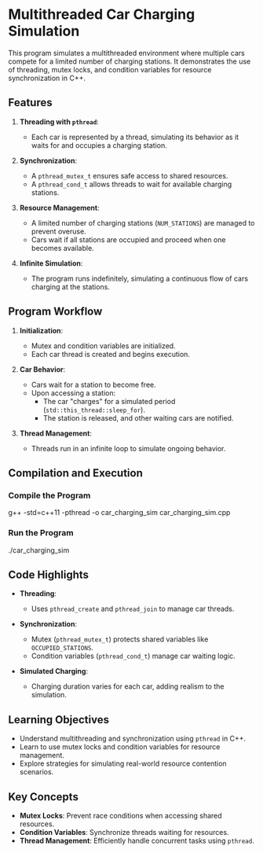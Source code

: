 # Multithreaded Car Charging Simulation

This program simulates a multithreaded environment where multiple cars compete for a limited number of charging stations. It demonstrates the use of threading, mutex locks, and condition variables for resource synchronization in C++.

## Features

1. **Threading with `pthread`**:
   - Each car is represented by a thread, simulating its behavior as it waits for and occupies a charging station.
   
2. **Synchronization**:
   - A `pthread_mutex_t` ensures safe access to shared resources.
   - A `pthread_cond_t` allows threads to wait for available charging stations.

3. **Resource Management**:
   - A limited number of charging stations (`NUM_STATIONS`) are managed to prevent overuse.
   - Cars wait if all stations are occupied and proceed when one becomes available.

4. **Infinite Simulation**:
   - The program runs indefinitely, simulating a continuous flow of cars charging at the stations.

## Program Workflow

1. **Initialization**:
   - Mutex and condition variables are initialized.
   - Each car thread is created and begins execution.

2. **Car Behavior**:
   - Cars wait for a station to become free.
   - Upon accessing a station:
     - The car "charges" for a simulated period (`std::this_thread::sleep_for`).
     - The station is released, and other waiting cars are notified.

3. **Thread Management**:
   - Threads run in an infinite loop to simulate ongoing behavior.

## Compilation and Execution

### Compile the Program
g++ -std=c++11 -pthread -o car_charging_sim car_charging_sim.cpp

### Run the Program
./car_charging_sim

## Code Highlights

- **Threading**:
  - Uses `pthread_create` and `pthread_join` to manage car threads.

- **Synchronization**:
  - Mutex (`pthread_mutex_t`) protects shared variables like `OCCUPIED_STATIONS`.
  - Condition variables (`pthread_cond_t`) manage car waiting logic.

- **Simulated Charging**:
  - Charging duration varies for each car, adding realism to the simulation.

## Learning Objectives

- Understand multithreading and synchronization using `pthread` in C++.
- Learn to use mutex locks and condition variables for resource management.
- Explore strategies for simulating real-world resource contention scenarios.

## Key Concepts

- **Mutex Locks**: Prevent race conditions when accessing shared resources.
- **Condition Variables**: Synchronize threads waiting for resources.
- **Thread Management**: Efficiently handle concurrent tasks using `pthread`.
